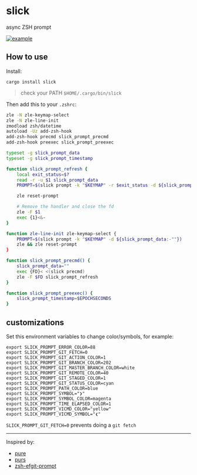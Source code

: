 # slick

async ZSH prompt

[![example](https://img.youtube.com/vi/ZFQ2bykpm6s/0.jpg)](https://www.youtube.com/watch?v=ZFQ2bykpm6s)

## How to use

Install:

    cargo install slick

> check your PATH `$HOME/.cargo/bin/slick`

Then add this to your `.zshrc`:

```sh
zle -N zle-keymap-select
zle -N zle-line-init
zmodload zsh/datetime
autoload -Uz add-zsh-hook
add-zsh-hook precmd slick_prompt_precmd
add-zsh-hook preexec slick_prompt_preexec

typeset -g slick_prompt_data
typeset -g slick_prompt_timestamp

function slick_prompt_refresh {
    local exit_status=$?
    read -r -u $1 slick_prompt_data
    PROMPT=$(slick prompt -k "$KEYMAP" -r $exit_status -d ${slick_prompt_data:-""} -t ${slick_prompt_timestamp:-$EPOCHSECONDS})

    zle reset-prompt

    # Remove the handler and close the fd
    zle -F $1
    exec {1}<&-
}

function zle-line-init zle-keymap-select {
    PROMPT=$(slick prompt -k "$KEYMAP" -d ${slick_prompt_data:-""})
    zle && zle reset-prompt
}

function slick_prompt_precmd() {
    slick_prompt_data=""
    exec {FD}< <(slick precmd)
    zle -F $FD slick_prompt_refresh
}

function slick_prompt_preexec() {
    slick_prompt_timestamp=$EPOCHSECONDS
}
```

## customizations

Set this environment variables to change color/symbols, for example:

    export SLICK_PROMPT_ERROR_COLOR=88
    export SLICK_PROMPT_GIT_FETCH=0
    export SLICK_PROMPT_GIT_ACTION_COLOR=1
    export SLICK_PROMPT_GIT_BRANCH_COLOR=202
    export SLICK_PROMPT_GIT_MASTER_BRANCH_COLOR=white
    export SLICK_PROMPT_GIT_REMOTE_COLOR=40
    export SLICK_PROMPT_GIT_STAGED_COLOR=1
    export SLICK_PROMPT_GIT_STATUS_COLOR=cyan
    export SLICK_PROMPT_PATH_COLOR=blue
    export SLICK_PROMPT_SYMBOL="❯"
    export SLICK_PROMPT_SYMBOL_COLOR=magenta
    export SLICK_PROMPT_TIME_ELAPSED_COLOR=1
    export SLICK_PROMPT_VICMD_COLOR="yellow"
    export SLICK_PROMPT_VICMD_SYMBOL="❮"

`SLICK_PROMPT_GIT_FETCH=0`  prevents doing a `git fetch`

___
Inspired by:

* [pure](https://github.com/sindresorhus/pure)
* [purs](https://github.com/xcambar/purs)
* [zsh-efgit-prompt](https://github.com/ericfreese/zsh-efgit-prompt)
